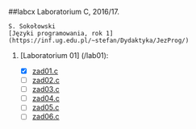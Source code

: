 ##labcx
Laboratorium C, 2016/17.

	S. Sokołowski
	[Języki programowania, rok 1](https://inf.ug.edu.pl/~stefan/Dydaktyka/JezProg/)

1. [Laboratorium 01]  (/lab01):

 	* [x] [zad01.c](lab01/zad01)
	* [ ] [zad02.c](lab01/zad02)
	* [ ] [zad03.c](lab01/zad03)
	* [ ] [zad04.c](lab01/zad04)
	* [ ] [zad05.c](lab01/zad05)
	* [ ] [zad06.c](lab01/zad06)
